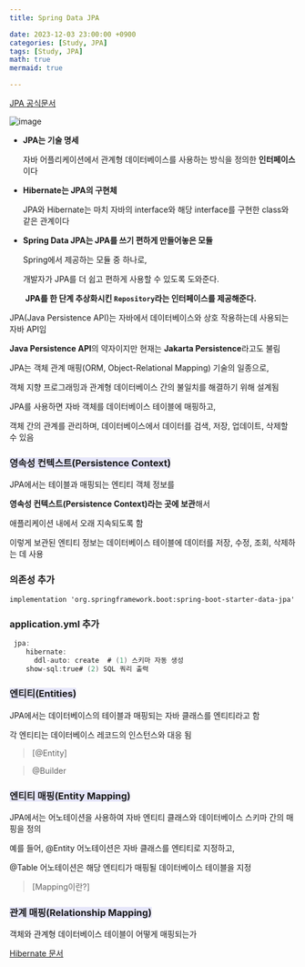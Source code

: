 ```yaml
---
title: Spring Data JPA

date: 2023-12-03 23:00:00 +0900
categories: [Study, JPA]
tags: [Study, JPA]
math: true
mermaid: true

---
```


[JPA 공식문서](https://docs.spring.io/spring-data/jpa/docs/current/reference/html/)

![image](https://github.com/ararp1006/Algorithm/assets/130068083/69e2f433-6400-4d7d-9f2e-5225c1f86cbb)

- **JPA는 기술 명세**
    
    자바 어플리케이션에서 관계형 데이터베이스를 사용하는 방식을 정의한 **인터페이스**이다
    
- **Hibernate는 JPA의 구현체**
    
    JPA와 Hibernate는 마치 자바의 interface와 해당 interface를 구현한 class와 같은 관계이다
    
- **Spring Data JPA는 JPA를 쓰기 편하게 만들어놓은 모듈**
    
    Spring에서 제공하는 모듈 중 하나로,
    
    개발자가 JPA를 더 쉽고 편하게 사용할 수 있도록 도와준다. 
    
     **JPA를 한 단계 추상화시킨 `Repository`라는 인터페이스를 제공해준다.**
    

JPA(Java Persistence API)는 자바에서 데이터베이스와 상호 작용하는데 사용되는 자바 API임

**Java Persistence API**의 약자이지만 현재는 **Jakarta Persistence**라고도 불림

JPA는 객체 관계 매핑(ORM, Object-Relational Mapping) 기술의 일종으로, 

객체 지향 프로그래밍과 관계형 데이터베이스 간의 불일치를 해결하기 위해 설계됨

JPA를 사용하면 자바 객체를 데이터베이스 테이블에 매핑하고,

객체 간의 관계를 관리하며, 데이터베이스에서 데이터를 검색, 저장, 업데이트, 삭제할 수 있음

### **<span style = 'background-color: #E6E6FA'>영속성 컨텍스트(Persistence Context)</span>**

JPA에서는 테이블과 매핑되는 엔티티 객체 정보를 

**영속성 컨텍스트(Persistence Context)라는 곳에 보관**해서

애플리케이션 내에서 오래 지속되도록 함

이렇게 보관된 엔티티 정보는 데이터베이스 테이블에 데이터를 저장, 수정, 조회, 삭제하는 데 사용

### 의존성 추가

`implementation 'org.springframework.boot:spring-boot-starter-data-jpa'` 

### application.yml 추가
```java
 jpa:
    hibernate:
      ddl-auto: create  # (1) 스키마 자동 생성
    show-sql:true# (2) SQL 쿼리 출력

```



### **<span style = 'background-color: #E6E6FA'>엔티티(Entities)</span>**

JPA에서는 데이터베이스의 테이블과 매핑되는 자바 클래스를 엔티티라고 함

각 엔티티는 데이터베이스 레코드의 인스턴스와 대응 됨


> [@Entity]

> @Builder


### **<span style = 'background-color: #E6E6FA'>엔티티 매핑(Entity Mapping)</span>**

JPA에서는 어노테이션을 사용하여 자바 엔티티 클래스와 데이터베이스 스키마 간의 매핑을 정의

예를 들어, @Entity 어노테이션은 자바 클래스를 엔티티로 지정하고, 

@Table 어노테이션은 해당 엔티티가 매핑될 데이터베이스 테이블을 지정

> [Mapping이란?]


### **<span style = 'background-color: #E6E6FA'>관계 매핑(Relationship Mapping)</span>**

객체와 관계형 데이터베이스 테이블이 어떻게 매핑되는가

[Hibernate 문서](https://docs.jboss.org/hibernate/orm/5.6/userguide/html_single/Hibernate_User_Guide.html#associations)
